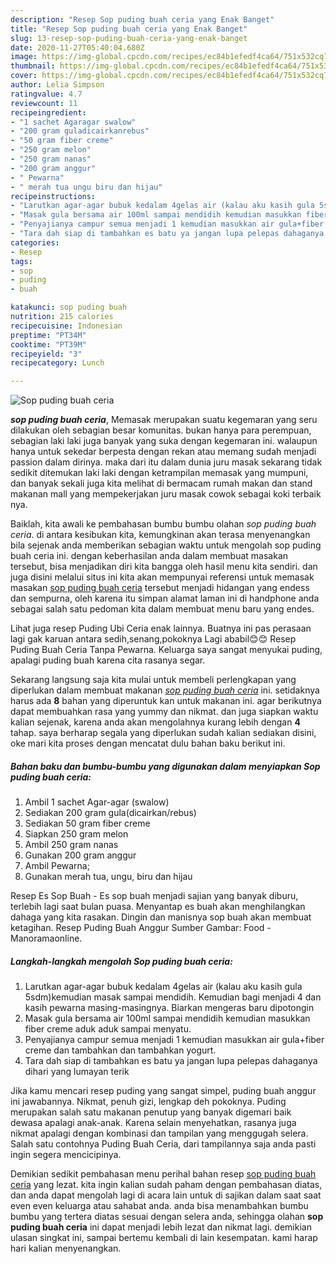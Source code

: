 ```yaml
---
description: "Resep Sop puding buah ceria yang Enak Banget"
title: "Resep Sop puding buah ceria yang Enak Banget"
slug: 13-resep-sop-puding-buah-ceria-yang-enak-banget
date: 2020-11-27T05:40:04.680Z
image: https://img-global.cpcdn.com/recipes/ec84b1efedf4ca64/751x532cq70/sop-puding-buah-ceria-foto-resep-utama.jpg
thumbnail: https://img-global.cpcdn.com/recipes/ec84b1efedf4ca64/751x532cq70/sop-puding-buah-ceria-foto-resep-utama.jpg
cover: https://img-global.cpcdn.com/recipes/ec84b1efedf4ca64/751x532cq70/sop-puding-buah-ceria-foto-resep-utama.jpg
author: Lelia Simpson
ratingvalue: 4.7
reviewcount: 11
recipeingredient:
- "1 sachet Agaragar swalow"
- "200 gram guladicairkanrebus"
- "50 gram fiber creme"
- "250 gram melon"
- "250 gram nanas"
- "200 gram anggur"
- " Pewarna"
- " merah tua ungu biru dan hijau"
recipeinstructions:
- "Larutkan agar-agar bubuk kedalam 4gelas air (kalau aku kasih gula 5sdm)kemudian masak sampai mendidih. Kemudian bagi menjadi 4 dan kasih pewarna masing-masingnya. Biarkan mengeras baru dipotongin"
- "Masak gula bersama air 100ml sampai mendidih kemudian masukkan fiber creme aduk aduk sampai menyatu."
- "Penyajianya campur semua menjadi 1 kemudian masukkan air gula+fiber creme dan tambahkan dan tambahkan yogurt."
- "Tara dah siap di tambahkan es batu ya jangan lupa pelepas dahaganya dihari yang lumayan terik"
categories:
- Resep
tags:
- sop
- puding
- buah

katakunci: sop puding buah 
nutrition: 215 calories
recipecuisine: Indonesian
preptime: "PT34M"
cooktime: "PT39M"
recipeyield: "3"
recipecategory: Lunch

---
```



![Sop puding buah ceria](https://img-global.cpcdn.com/recipes/ec84b1efedf4ca64/751x532cq70/sop-puding-buah-ceria-foto-resep-utama.jpg)

<b><i>sop puding buah ceria</i></b>, Memasak merupakan suatu kegemaran yang seru dilakukan oleh sebagian besar komunitas. bukan hanya para perempuan, sebagian laki laki juga banyak yang suka dengan kegemaran ini. walaupun hanya untuk sekedar berpesta dengan rekan atau memang sudah menjadi passion dalam dirinya. maka dari itu dalam dunia juru masak sekarang tidak sedikit ditemukan laki laki dengan ketrampilan memasak yang mumpuni, dan banyak sekali juga kita melihat di bermacam rumah makan dan stand makanan mall yang mempekerjakan juru masak cowok sebagai koki terbaik nya.

Baiklah, kita awali ke pembahasan bumbu bumbu olahan <i>sop puding buah ceria</i>. di antara kesibukan kita, kemungkinan akan terasa menyenangkan bila sejenak anda memberikan sebagian waktu untuk mengolah sop puding buah ceria ini. dengan keberhasilan anda dalam membuat masakan tersebut, bisa menjadikan diri kita bangga oleh hasil menu kita sendiri. dan juga disini melalui situs ini kita akan mempunyai referensi untuk memasak masakan <u>sop puding buah ceria</u> tersebut menjadi hidangan yang endess dan sempurna, oleh karena itu simpan alamat laman ini di handphone anda sebagai salah satu pedoman kita dalam membuat menu baru yang endes.

Lihat juga resep Puding Ubi Ceria enak lainnya. Buatnya ini pas perasaan lagi gak karuan antara sedih,senang,pokoknya Lagi ababil😊😊 Resep Puding Buah Ceria Tanpa Pewarna. Keluarga saya sangat menyukai puding, apalagi puding buah karena cita rasanya segar.


Sekarang langsung saja kita mulai untuk membeli perlengkapan yang diperlukan dalam membuat makanan <u><i>sop puding buah ceria</i></u> ini. setidaknya harus ada <b>8</b> bahan yang diperuntuk kan untuk makanan ini. agar berikutnya dapat membuahkan rasa yang yummy dan nikmat. dan juga siapkan waktu kalian sejenak, karena anda akan mengolahnya kurang lebih dengan <b>4</b> tahap. saya berharap segala yang diperlukan sudah kalian sediakan disini, oke mari kita proses dengan mencatat dulu bahan baku berikut ini.

<!--inarticleads1-->

##### Bahan baku dan bumbu-bumbu yang digunakan dalam menyiapkan Sop puding buah ceria:

1. Ambil 1 sachet Agar-agar (swalow)
1. Sediakan 200 gram gula(dicairkan/rebus)
1. Sediakan 50 gram fiber creme
1. Siapkan 250 gram melon
1. Ambil 250 gram nanas
1. Gunakan 200 gram anggur
1. Ambil  Pewarna;
1. Gunakan  merah tua, ungu, biru dan hijau


Resep Es Sop Buah - Es sop buah menjadi sajian yang banyak diburu, terlebih lagi saat bulan puasa. Menyantap es buah akan menghilangkan dahaga yang kita rasakan. Dingin dan manisnya sop buah akan membuat ketagihan. Resep Puding Buah Anggur Sumber Gambar: Food - Manoramaonline. 

<!--inarticleads2-->

##### Langkah-langkah mengolah Sop puding buah ceria:

1. Larutkan agar-agar bubuk kedalam 4gelas air (kalau aku kasih gula 5sdm)kemudian masak sampai mendidih. Kemudian bagi menjadi 4 dan kasih pewarna masing-masingnya. Biarkan mengeras baru dipotongin
1. Masak gula bersama air 100ml sampai mendidih kemudian masukkan fiber creme aduk aduk sampai menyatu.
1. Penyajianya campur semua menjadi 1 kemudian masukkan air gula+fiber creme dan tambahkan dan tambahkan yogurt.
1. Tara dah siap di tambahkan es batu ya jangan lupa pelepas dahaganya dihari yang lumayan terik


Jika kamu mencari resep puding yang sangat simpel, puding buah anggur ini jawabannya. Nikmat, penuh gizi, lengkap deh pokoknya. Puding merupakan salah satu makanan penutup yang banyak digemari baik dewasa apalagi anak-anak. Karena selain menyehatkan, rasanya juga nikmat apalagi dengan kombinasi dan tampilan yang menggugah selera. Salah satu contohnya Puding Buah Ceria, dari tampilannya saja anda pasti ingin segera mencicipinya. 

Demikian sedikit pembahasan menu perihal bahan resep <u>sop puding buah ceria</u> yang lezat. kita ingin kalian sudah paham dengan pembahasan diatas, dan anda dapat mengolah lagi di acara lain untuk di sajikan dalam saat saat even even keluarga atau sahabat anda. anda bisa menambahkan bumbu bumbu yang tertera diatas sesuai dengan selera anda, sehingga olahan <b>sop puding buah ceria</b> ini dapat menjadi lebih lezat dan nikmat lagi. demikian ulasan singkat ini, sampai bertemu kembali di lain kesempatan. kami harap hari kalian menyenangkan.
